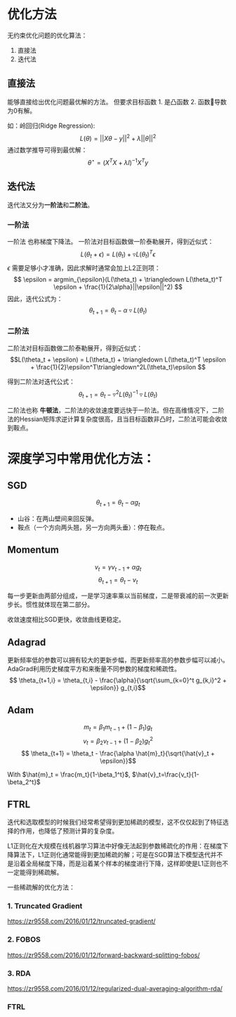 # 优化方法

无约束优化问题的优化算法：
1. 直接法
2. 迭代法

## 直接法

能够直接给出优化问题最优解的方法。
但要求目标函数 1. 是凸函数 2. 函数导数为0有解。

如：岭回归(Ridge Regression):
$$ L(\theta) = ||X\theta - y||^2 + \lambda ||\theta||^2 $$
通过数学推导可得到最优解：
$$ \theta^\star = (X^TX+\lambda I)^{-1}X^Ty $$

## 迭代法

迭代法又分为**一阶法**和**二阶法**。

### 一阶法 

一阶法 也称梯度下降法。
一阶法对目标函数做一阶泰勒展开，得到近似式：
$$L(\theta_t + \epsilon) = L(\theta_t) + \triangledown L(\theta_t)^T \epsilon $$ 
$\epsilon$ 需要足够小才准确，因此求解时通常会加上L2正则项：
$$ \epsilon = argmin_{\epsilon}(L(\theta_t) + \triangledown L(\theta_t)^T \epsilon + \frac{1}{2\alpha}||\epsilon||^2) $$
因此，迭代公式为：
$$ \theta_{t+1} = \theta_t - \alpha \triangledown L(\theta_t) $$


### 二阶法
二阶法对目标函数做二阶泰勒展开，得到近似式：
$$L(\theta_t + \epsilon) = L(\theta_t) + \triangledown L(\theta_t)^T \epsilon + \frac{1}{2}\epsilon^T\triangledown^2L(\theta_t)\epsilon $$

得到二阶法对迭代公式：
$$ \theta_{t+1} = \theta_t - \triangledown^2L(\theta_t)^{-1}\triangledown L(\theta_t) $$

二阶法也称 **牛顿法**，二阶法的收敛速度要远快于一阶法。但在高维情况下，二阶法的Hessian矩阵求逆计算复杂度很高，且当目标函数非凸时，二阶法可能会收敛到鞍点。


# 深度学习中常用优化方法：

## SGD

$$ \theta_{t+1}=\theta_t - \alpha g_t$$

- 山谷：在两山壁间来回反弹。
- 鞍点（一个方向两头翘，另一方向两头垂）：停在鞍点。

## Momentum 

$$ v_t = \gamma v_{t-1} + \alpha g_t$$
$$ \theta_{t+1} = \theta_t - v_t $$

每一步更新由两部分组成，一是学习速率乘以当前梯度，二是带衰减的前一次更新步长。惯性就体现在第二部分。

收敛速度相比SGD更快，收敛曲线更稳定。

## Adagrad 
更新频率低的参数可以拥有较大的更新步幅，而更新频率高的参数步幅可以减小。AdaGrad利用历史梯度平方和来衡量不同参数的梯度和稀疏性。
$$ \theta_{t+1,i} = \theta_{t,i} - \frac{\alpha}{\sqrt{\sum_{k=0}^t g_{k,i}^2 + \epsilon}} g_{t,i}$$

## Adam

$$ m_t = \beta_1 m_{t-1} + (1-\beta_1)g_t $$
$$ v_t = \beta_2 v_{t-1} + (1-\beta_2)g_t^2$$
$$ \theta_{t+1} = \theta_t - \frac{\alpha \hat{m}_t}{\sqrt{\hat{v}_t + \epsilon}}$$

With $\hat{m}_t = \frac{m_t}{1-\beta_1^t}$, $\hat{v}_t=\frac{v_t}{1-\beta_2^t}$

## FTRL

迭代和选取模型的时候我们经常希望得到更加稀疏的模型，这不仅仅起到了特征选择的作用，也降低了预测计算的复杂度。

L1正则化在大规模在线机器学习算法中好像无法起到参数稀疏化的作用：在梯度下降算法下，L1正则化通常能得到更加稀疏的解；可是在SGD算法下模型迭代并不是沿着全局梯度下降，而是沿着某个样本的梯度进行下降，这样即使是L1正则也不一定能得到稀疏解。

一些稀疏解的优化方法：
### 1. Truncated Gradient
https://zr9558.com/2016/01/12/truncated-gradient/

### 2. FOBOS
https://zr9558.com/2016/01/12/forward-backward-splitting-fobos/

### 3. RDA 
https://zr9558.com/2016/01/12/regularized-dual-averaging-algorithm-rda/

### FTRL





